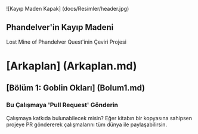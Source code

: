 ![Kayıp Maden Kapak] (docs/Resimler/header.jpg)
## Phandelver'in Kayıp Madeni
Lost Mine of Phandelver Quest'inin Çeviri Projesi

# [Arkaplan] (Arkaplan.md)
## [Bölüm 1: Goblin Okları] (Bolum1.md)



### Bu Çalışmaya 'Pull Request' Gönderin
Çalışmaya katkıda bulunabilecek misin? Eğer kitabın bir kopyasına sahipsen projeye PR göndererek çalışmalarını tüm dünya ile paylaşabilirsin.
